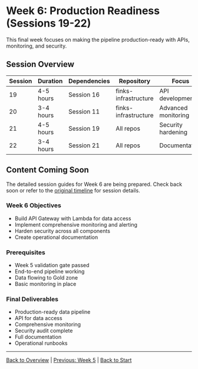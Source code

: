 # Week 6: Production Readiness (Sessions 19-22)

This final week focuses on making the pipeline production-ready with APIs, monitoring, and security.

## Session Overview

| Session | Duration | Dependencies | Repository | Focus |
|---------|----------|--------------|------------|-------|
| 19 | 4-5 hours | Session 16 | finks-infrastructure | API development |
| 20 | 3-4 hours | Session 11 | finks-infrastructure | Advanced monitoring |
| 21 | 4-5 hours | Session 19 | All repos | Security hardening |
| 22 | 3-4 hours | Session 21 | All repos | Documentation |

## Content Coming Soon

The detailed session guides for Week 6 are being prepared. Check back soon or refer to the [original timeline](../agentic-timeline-split.md) for session details.

### Week 6 Objectives
- Build API Gateway with Lambda for data access
- Implement comprehensive monitoring and alerting
- Harden security across all components
- Create operational documentation

### Prerequisites
- Week 5 validation gate passed
- End-to-end pipeline working
- Data flowing to Gold zone
- Basic monitoring in place

### Final Deliverables
- Production-ready data pipeline
- API for data access
- Comprehensive monitoring
- Security audit complete
- Full documentation
- Operational runbooks

---

[Back to Overview](./index.md) | [Previous: Week 5](./week-5-pipeline.md) | [Back to Start](./index.md)